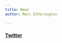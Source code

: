 ```yaml
---
title: News
author: Marc Etherington

---
```

[<h3>Twitter</h3>](https://twitter.com/m_k_etherington)
